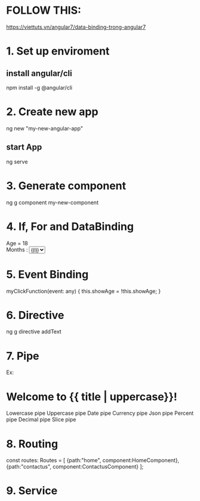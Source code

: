 # FOLLOW THIS:
https://viettuts.vn/angular7/data-binding-trong-angular7

# 1. Set up enviroment
  ## install angular/cli
  npm install -g @angular/cli

# 2. Create new app
  ng new "my-new-angular-app"
  ## start App
  ng serve 

# 3. Generate component
  ng g component my-new-component

# 4. If, For and DataBinding

<div *ngIf="showAge"> Age = 18 </div>

<div> Months : 
  <select> 
    <option *ngFor = "let i of months">{{i}}</option> 
  </select> 
</div> 

# 5. Event Binding

myClickFunction(event: any) {
    this.showAge = !this.showAge;
  }

# 6. Directive

ng g directive addText 
# 7. Pipe
Ex:
<h1>
    Welcome to {{ title | uppercase}}!
</h1>

Lowercase pipe
Uppercase pipe
Date pipe
Currency pipe
Json pipe
Percent pipe
Decimal pipe
Slice pipe

# 8. Routing
const routes: Routes = [
  {path:"home", component:HomeComponent},
  {path:"contactus", component:ContactusComponent}
];

# 9. Service


